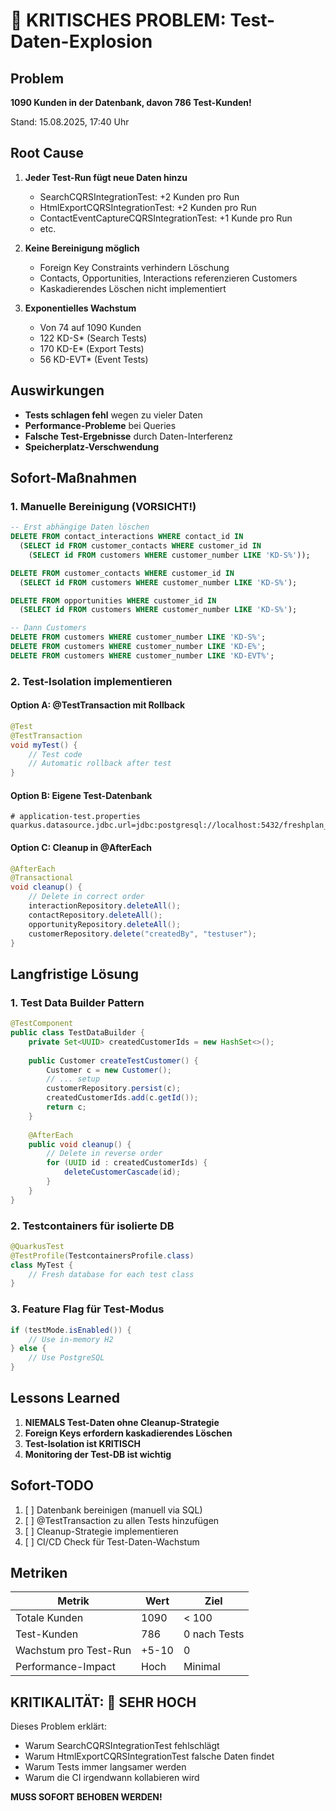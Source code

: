 # 🚨 KRITISCHES PROBLEM: Test-Daten-Explosion

## Problem
**1090 Kunden in der Datenbank, davon 786 Test-Kunden!**

Stand: 15.08.2025, 17:40 Uhr

## Root Cause
1. **Jeder Test-Run fügt neue Daten hinzu**
   - SearchCQRSIntegrationTest: +2 Kunden pro Run
   - HtmlExportCQRSIntegrationTest: +2 Kunden pro Run
   - ContactEventCaptureCQRSIntegrationTest: +1 Kunde pro Run
   - etc.

2. **Keine Bereinigung möglich**
   - Foreign Key Constraints verhindern Löschung
   - Contacts, Opportunities, Interactions referenzieren Customers
   - Kaskadierendes Löschen nicht implementiert

3. **Exponentielles Wachstum**
   - Von 74 auf 1090 Kunden
   - 122 KD-S* (Search Tests)
   - 170 KD-E* (Export Tests)
   - 56 KD-EVT* (Event Tests)

## Auswirkungen
- **Tests schlagen fehl** wegen zu vieler Daten
- **Performance-Probleme** bei Queries
- **Falsche Test-Ergebnisse** durch Daten-Interferenz
- **Speicherplatz-Verschwendung**

## Sofort-Maßnahmen

### 1. Manuelle Bereinigung (VORSICHT!)
```sql
-- Erst abhängige Daten löschen
DELETE FROM contact_interactions WHERE contact_id IN 
  (SELECT id FROM customer_contacts WHERE customer_id IN 
    (SELECT id FROM customers WHERE customer_number LIKE 'KD-S%'));

DELETE FROM customer_contacts WHERE customer_id IN 
  (SELECT id FROM customers WHERE customer_number LIKE 'KD-S%');

DELETE FROM opportunities WHERE customer_id IN 
  (SELECT id FROM customers WHERE customer_number LIKE 'KD-S%');

-- Dann Customers
DELETE FROM customers WHERE customer_number LIKE 'KD-S%';
DELETE FROM customers WHERE customer_number LIKE 'KD-E%';
DELETE FROM customers WHERE customer_number LIKE 'KD-EVT%';
```

### 2. Test-Isolation implementieren

#### Option A: @TestTransaction mit Rollback
```java
@Test
@TestTransaction
void myTest() {
    // Test code
    // Automatic rollback after test
}
```

#### Option B: Eigene Test-Datenbank
```properties
# application-test.properties
quarkus.datasource.jdbc.url=jdbc:postgresql://localhost:5432/freshplan_test
```

#### Option C: Cleanup in @AfterEach
```java
@AfterEach
@Transactional
void cleanup() {
    // Delete in correct order
    interactionRepository.deleteAll();
    contactRepository.deleteAll();
    opportunityRepository.deleteAll();
    customerRepository.delete("createdBy", "testuser");
}
```

## Langfristige Lösung

### 1. Test Data Builder Pattern
```java
@TestComponent
public class TestDataBuilder {
    private Set<UUID> createdCustomerIds = new HashSet<>();
    
    public Customer createTestCustomer() {
        Customer c = new Customer();
        // ... setup
        customerRepository.persist(c);
        createdCustomerIds.add(c.getId());
        return c;
    }
    
    @AfterEach
    public void cleanup() {
        // Delete in reverse order
        for (UUID id : createdCustomerIds) {
            deleteCustomerCascade(id);
        }
    }
}
```

### 2. Testcontainers für isolierte DB
```java
@QuarkusTest
@TestProfile(TestcontainersProfile.class)
class MyTest {
    // Fresh database for each test class
}
```

### 3. Feature Flag für Test-Modus
```java
if (testMode.isEnabled()) {
    // Use in-memory H2
} else {
    // Use PostgreSQL
}
```

## Lessons Learned

1. **NIEMALS Test-Daten ohne Cleanup-Strategie**
2. **Foreign Keys erfordern kaskadierendes Löschen**
3. **Test-Isolation ist KRITISCH**
4. **Monitoring der Test-DB ist wichtig**

## Sofort-TODO

1. [ ] Datenbank bereinigen (manuell via SQL)
2. [ ] @TestTransaction zu allen Tests hinzufügen
3. [ ] Cleanup-Strategie implementieren
4. [ ] CI/CD Check für Test-Daten-Wachstum

## Metriken

| Metrik | Wert | Ziel |
|--------|------|------|
| Totale Kunden | 1090 | < 100 |
| Test-Kunden | 786 | 0 nach Tests |
| Wachstum pro Test-Run | +5-10 | 0 |
| Performance-Impact | Hoch | Minimal |

## KRITIKALITÄT: 🔴 SEHR HOCH

Dieses Problem erklärt:
- Warum SearchCQRSIntegrationTest fehlschlägt
- Warum HtmlExportCQRSIntegrationTest falsche Daten findet
- Warum Tests immer langsamer werden
- Warum die CI irgendwann kollabieren wird

**MUSS SOFORT BEHOBEN WERDEN!**